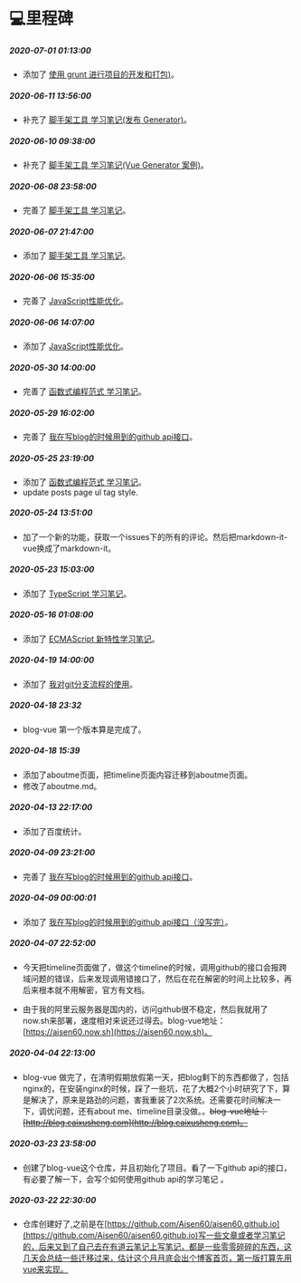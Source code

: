 # 💻里程碑

##### 2020-07-01 01:13:00

- 添加了 [使用 grunt 进行项目的开发和打包)](https://github.com/Aisen60/blog/issues/12)。

##### 2020-06-11 13:56:00

- 补充了 [脚手架工具 学习笔记(发布 Generator)](https://github.com/Aisen60/blog/issues/11)。

##### 2020-06-10 09:38:00
- 补充了 [脚手架工具 学习笔记(Vue Generator 案例)](https://github.com/Aisen60/blog/issues/11)。

##### 2020-06-08 23:58:00
- 完善了 [脚手架工具 学习笔记](https://github.com/Aisen60/blog/issues/11)。

##### 2020-06-07 21:47:00
- 添加了 [脚手架工具 学习笔记](https://github.com/Aisen60/blog/issues/11)。

##### 2020-06-06 15:35:00
- 完善了 [JavaScript性能优化](https://github.com/Aisen60/blog/issues/10)。

##### 2020-06-06 14:07:00
- 添加了 [JavaScript性能优化](https://github.com/Aisen60/blog/issues/10)。

##### 2020-05-30 14:00:00
- 完善了 [函数式编程范式 学习笔记](https://github.com/Aisen60/blog/issues/9)。

##### 2020-05-29 16:02:00
- 完善了 [我在写blog的时候用到的github api接口](https://github.com/Aisen60/blog/issues/4)。

##### 2020-05-25 23:19:00
- 添加了 [函数式编程范式 学习笔记](https://github.com/Aisen60/blog/issues/9)。
- update posts page ul tag style.

##### 2020-05-24 13:51:00
- 加了一个新的功能，获取一个issues下的所有的评论。然后把markdown-it-vue换成了markdown-it。

##### 2020-05-23 15:03:00
- 添加了 [TypeScript 学习笔记](https://github.com/Aisen60/blog/issues/8)。

##### 2020-05-16 01:08:00
- 添加了 [ECMAScript 新特性学习笔记](https://github.com/Aisen60/blog/issues/7)。

##### 2020-04-19 14:00:00
- 添加了 [我对git分支流程的使用](https://github.com/Aisen60/blog/issues/5)。

##### 2020-04-18 23:32
- blog-vue 第一个版本算是完成了。

##### 2020-04-18 15:39
- 添加了aboutme页面，把timeline页面内容迁移到aboutme页面。
- 修改了aboutme.md。

##### 2020-04-13 22:17:00
- 添加了百度统计。

##### 2020-04-09 23:21:00
- 完善了 [我在写blog的时候用到的github api接口](https://github.com/Aisen60/blog/issues/4)。

##### 2020-04-09 00:00:01
- 添加了 [我在写blog的时候用到的github api接口（没写完）](https://github.com/Aisen60/blog/issues/4)。

##### 2020-04-07 22:52:00

- 今天把timeline页面做了，做这个timeline的时候，调用github的接口会报跨域问题的错误，后来发现调用错接口了，然后在花在解密的时间上比较多，再后来根本就不用解密，官方有文档。

- 由于我的阿里云服务器是国内的，访问github很不稳定，然后我就用了now.sh来部署，速度相对来说还过得去。blog-vue地址：[https://aisen60.now.sh](https://aisen60.now.sh)。

##### 2020-04-04 22:13:00

- blog-vue 做完了，在清明假期放假第一天，把blog剩下的东西都做了，包括nginx的，在安装nginx的时候，踩了一些坑，花了大概2个小时研究了下，算是解决了，原来是路劲的问题，害我重装了2次系统。还需要花时间解决一下，调优问题，还有about me、timeline目录没做。。~~blog-vue地址：[http://blog.caixusheng.com](http://blog.caixusheng.com)。~~

##### 2020-03-23 23:58:00

- 创建了blog-vue这个仓库，并且初始化了项目。看了一下github api的接口，有必要了解一下，会写个如何使用github api的学习笔记 。

##### 2020-03-22 22:30:00

- 仓库创建好了,之前是在[https://github.com/Aisen60/aisen60.github.io](https://github.com/Aisen60/aisen60.github.io)写一些文章或者学习笔记的，后来又到了自己去在有道云笔记上写笔记，都是一些零零碎碎的东西，这几天会总结一些迁移过来，估计这个月月底会出个博客首页，第一版打算先用vue来实现。
